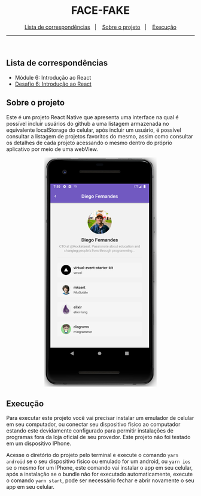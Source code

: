 <h1 align="center">
  FACE-FAKE
</h1>

<p align="center">
  <a href="#lista-de-correspondências">Lista de correspondências</a>&nbsp;&nbsp;&nbsp;|&nbsp;&nbsp;&nbsp;
  <a href="#sobre-o-projeto">Sobre o projeto</a>&nbsp;&nbsp;&nbsp;|&nbsp;&nbsp;&nbsp;
  <a href="#execução">Execução</a>
</p>

---
<br />

## Lista de correspondências
* Módule 6: Introdução ao React
* [Desafio 6: Introdução ao React](./_instruction/Desafio06.md)

## Sobre o projeto
Este é um projeto React Native que apresenta uma interface na qual é possível incluir usuários do github a uma listagem armazenada no equivalente localStorage do celular, após incluir um usuário, é possível consultar a listagem de projetos favoritos do mesmo, assim como consultar os detalhes de cada projeto acessando o mesmo dentro do próprio aplicativo por meio de uma webView.

<div align="center">
  <img src="../../.github/print-first-react-app.png" style="max-width: 100%; width: 300px;" alt="Print da tela do aplicativo demonstrando um perfil de usuário" />
</div>

## Execução
Para executar este projeto você vai precisar instalar um emulador de celular em seu computador, ou conectar seu dispositivo físico ao computador estando este devidamente configurado para permitir instalações de programas fora da loja oficial de seu provedor. Este projeto não foi testado em um dispositivo IPhone.

Acesse o diretório do projeto pelo terminal e execute o comando `yarn android` se o seu dispositivo físico ou emulado for um android, ou `yarn ios` se o mesmo for um IPhone, este comando vai instalar o app em seu celular, após a instalação se o bundle não for executado automaticamente, execute o comando `yarn start`, pode ser necessário fechar e abrir novamente o seu app em seu celular.
